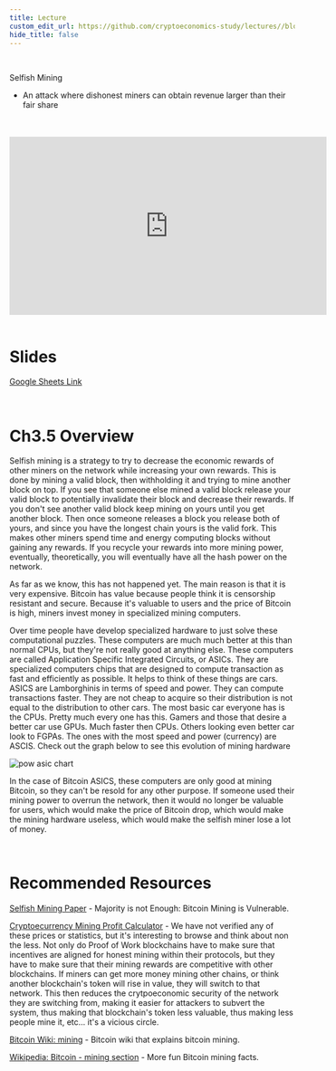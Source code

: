 ```yaml
---
title: Lecture
custom_edit_url: https://github.com/cryptoeconomics-study/lectures//blob/master/ch3/3.5/lecture.md
hide_title: false
---
```

<!-- This file is generated by /website/scripts/sync-util.js - changes will be overwritten! -->

<br />

Selfish Mining
- An attack where dishonest miners can obtain revenue larger than their fair share

<br />
<br />
<iframe
	width="560"
	height="315"
	src="https://youtu.be/ulb9XVs-7Pk"
	frameborder="0"
	allow="accelerometer; autoplay; encrypted-media; gyroscope; picture-in-picture"
	allowfullscreen>
</iframe>
<br />
<br />

# Slides

[Google Sheets Link](https://docs.google.com/presentation/d/1l4eTY0qzsjlOQDHOw0djm9WfSeoCUnpCcjneTjOKOEo/edit#slide=id.g5a6da1651d_1_1477)

<br />

# Ch3.5 Overview

Selfish mining is a strategy to try to decrease the economic rewards of other miners on the network while increasing your own rewards. This is done by mining a valid block, then withholding it and trying to mine another block on top. If you see that someone else mined a valid block release your valid block to potentially invalidate their block and decrease their rewards. If you don't see another valid block keep mining on yours until you get another block. Then once someone releases a block you release both of yours, and since you have the longest chain yours is the valid fork. This makes other miners spend time and energy computing blocks without gaining any rewards. If you recycle your rewards into more mining power, eventually, theoretically, you will eventually have all the hash power on the network.

As far as we know, this has not happened yet. The main reason is that it is very expensive. Bitcoin has value because people think it is censorship resistant and secure. Because it's valuable to users and the price of Bitcoin is high, miners invest money in specialized mining computers.

Over time people have develop specialized hardware to just solve these computational puzzles. These computers are much much better at this than normal CPUs, but they're not really good at anything else. These computers are called Application Specific Integrated Circuits, or ASICs. They are specialized computers chips that are designed to compute transaction as fast and efficiently as possible. It helps to think of these things are cars. ASICS are Lamborghinis in terms of speed and power. They can compute transactions faster. They are not cheap to acquire so their distribution is not equal to the distribution to other cars. The most basic car everyone has is the CPUs. Pretty much every one has this. Gamers and those that desire a better car use GPUs. Much faster then CPUs. Others looking even better car look to FGPAs. The ones with the most speed and power (currency) are ASCIS. Check out the graph below to see this evolution of mining hardware

<img src="https://user-images.githubusercontent.com/13579802/41478896-5f452a12-7097-11e8-96e7-c9c8d8eeb43f.png" alt="pow asic chart">

In the case of Bitcoin ASICS, these computers are only good at mining Bitcoin, so they can't be resold for any other purpose. If someone used their mining power to overrun the network, then it would no longer be valuable for users, which would make the price of Bitcoin drop, which would make the mining hardware useless, which would make the selfish miner lose a lot of money.

<br />

# Recommended Resources

[Selfish Mining Paper](https://arxiv.org/abs/1311.0243) - Majority is not Enough: Bitcoin Mining is Vulnerable.

[Cryptoecurrency Mining Profit Calculator](https://www.coinwarz.com/cryptocurrency) - We have not verified any of these prices or statistics, but it's interesting to browse and think about non the less. Not only do Proof of Work blockchains have to make sure that incentives are aligned for honest mining within their protocols, but they have to make sure that their mining rewards are competitive with other blockchains. If miners can get more money mining other chains, or think another blockchain's token will rise in value, they will switch to that network. This then reduces the crytpoeconomic security of the network they are switching from, making it easier for attackers to subvert the system, thus making that blockchain's token less valuable, thus making less people mine it, etc... it's a vicious circle.

[Bitcoin Wiki: mining](https://en.bitcoin.it/wiki/Mining) - Bitcoin wiki that explains bitcoin mining.

[Wikipedia: Bitcoin - mining section](https://en.wikipedia.org/wiki/Bitcoin#Mining) - More fun Bitcoin mining facts.

<br />


